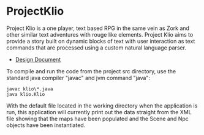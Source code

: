 # ProjectKlio
Project Klio is a one player, text based RPG in the same vein as Zork and other similar text adventures with rouge like elements. Project Klio aims to provide a story built on dynamic blocks of text with user interaction as text commands that are processed using a custom natural language parser.

+ [Design Document](https://github.com/ChezzWizz/Klio/wiki/Design-Document)

To compile and run the code from the project src directory, use the standard java compiler "javac" and jvm command "java":

    javac klio\*.java
    java klio.Klio

With the default file located in the working directory when the application is run, this application will currently print out the data straight from the XML file showing that the maps have been populated and the Scene and Npc objects have been instantiated.
